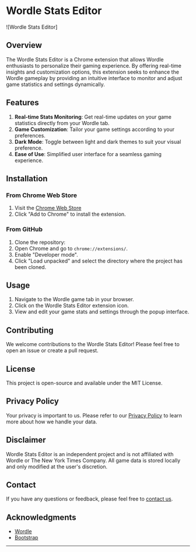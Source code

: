 # Wordle Stats Editor

![Wordle Stats Editor]

## Overview

The Wordle Stats Editor is a Chrome extension that allows Wordle enthusiasts to personalize their gaming experience. By offering real-time insights and customization options, this extension seeks to enhance the Wordle gameplay by providing an intuitive interface to monitor and adjust game statistics and settings dynamically.

## Features

1. **Real-time Stats Monitoring**: Get real-time updates on your game statistics directly from your Wordle tab.
2. **Game Customization**: Tailor your game settings according to your preferences.
3. **Dark Mode**: Toggle between light and dark themes to suit your visual preference.
4. **Ease of Use**: Simplified user interface for a seamless gaming experience.

## Installation

### From Chrome Web Store

1. Visit the [Chrome Web Store](https://link/to/chrome/web/store/page)
2. Click "Add to Chrome" to install the extension.

### From GitHub

1. Clone the repository:
2. Open Chrome and go to `chrome://extensions/`.
3. Enable "Developer mode".
4. Click "Load unpacked" and select the directory where the project has been cloned.

## Usage

1. Navigate to the Wordle game tab in your browser.
2. Click on the Wordle Stats Editor extension icon.
3. View and edit your game stats and settings through the popup interface.

## Contributing

We welcome contributions to the Wordle Stats Editor! Please feel free to open an issue or create a pull request.

## License

This project is open-source and available under the MIT License.

## Privacy Policy

Your privacy is important to us. Please refer to our [Privacy Policy](https://wordlestatsprivacypolicy.pages.dev/) to learn more about how we handle your data.

## Disclaimer

Wordle Stats Editor is an independent project and is not affiliated with Wordle or The New York Times Company. All game data is stored locally and only modified at the user's discretion.

## Contact

If you have any questions or feedback, please feel free to [contact us](mailto:github@lnkdr.com).

## Acknowledgments

- [Wordle](https://www.nytimes.com/games/wordle/index.html)
- [Bootstrap](https://getbootstrap.com/)

---

